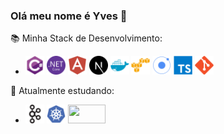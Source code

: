 ### Olá meu nome é Yves 👋

📚 Minha Stack de Desenvolvimento:
- <img src="https://github.com/devicons/devicon/blob/master/icons/csharp/csharp-original.svg" width="30" height="30" />
  <img src="https://github.com/devicons/devicon/blob/master/icons/dotnetcore/dotnetcore-original.svg" width="30" height="30" />
  <img src="https://github.com/devicons/devicon/blob/master/icons/angularjs/angularjs-plain.svg" width="30" height="30" />
  <img src="https://github.com/devicons/devicon/blob/master/icons/nextjs/nextjs-original.svg" width="30" height="30" />
  <img src="https://github.com/devicons/devicon/blob/master/icons/docker/docker-plain.svg" width="30" height="30" />
  <img src="https://github.com/devicons/devicon/blob/master/icons/amazonwebservices/amazonwebservices-original.svg" width="30" height="30" />
  <img src="https://github.com/devicons/devicon/blob/master/icons/ionic/ionic-original.svg" width="30" height="30" />
  <img src="https://github.com/devicons/devicon/blob/master/icons/typescript/typescript-plain.svg" width="30" height="30" />
  <img src="https://github.com/devicons/devicon/blob/master/icons/git/git-original.svg" width="30" height="30" />

📖 Atualmente estudando:
- <img src="https://github.com/devicons/devicon/blob/master/icons/apachekafka/apachekafka-original.svg" width="30" height="30" />
  <img src="https://github.com/devicons/devicon/blob/master/icons/kubernetes/kubernetes-plain.svg" width="30" height="30" />
  <img src="https://www.vectorlogo.zone/logos/grpcio/grpcio-ar21.svg" width="60" height="30" />
  
